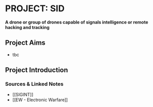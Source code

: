 # PROJECT: SID
**A drone or group of drones capable of signals intelligence or remote hacking and tracking**

## Project Aims
- tbc

## Project Introduction


### Sources & Linked Notes
- [[SIGINT]]
- [[EW - Electronic Warfare]]
